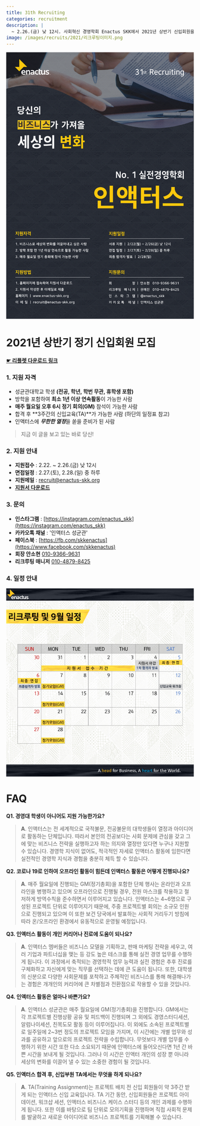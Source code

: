 ```yaml
---
title: 31th Recruiting
categories: recruitment
description: |
  ~ 2.26.(금) 낮 12시. 사회혁신 경영학회 Enactus SKK에서 2021년 상반기 신입회원을 모집하고 있습니다.
image: /images/recruits/2021/리크루팅이미지.png
---
```


![](/images/recruits/2021/리크루팅이미지.png)

# 2021년 상반기 정기 신입회원 모집

**[☛ 리플렛 다운로드 링크](/files/recruits/Enactus_SKK_30th_Recruitment_Leaflet.pdf)**

### 1. 지원 자격

+ 성균관대학교 학생 **(전공, 학년, 학번 무관, 휴학생 포함)**
+ 방학을 포함하여 **최소 1년 이상 연속활동**이 가능한 사람
+ **매주 월요일 오후 6시 정기 회의(GM)** 참석이 가능한 사람
+ 합격 후 **3주간의 신입교육(TA)**가 가능한 사람
    (하단의 일정표 참고)
+ 인액터스에 ***무한한 열정***을 쏟을 준비가 된 사람

> 지금 이 글을 보고 있는 바로 당신!


### 2. 지원 안내

+ **지원접수** : 2.22. ~ 2.26.(금) 낮 12시
+ **면접일정** : 2.27.(토), 2.28.(일) 중 하루
+ **지원메일** : [recruit@enactus-skk.org](mailto:recruit@enactus-skk.org)
+ **[지원서 다운로드](/files/recruits/30th_Application_Form.docx.docx)**

### 3. 문의
+ **인스타그램** : [https://instagram.com/enactus_skk](https://instagram.com/enactus_skk)
+ **카카오톡 채널** : '인액터스 성균관'
+ **페이스북** : [https://fb.com/skkenactus](https://www.facebook.com/skkenactus)
+ **회장 안소현** [010-9366-9631](010-9366-9631)
+ **리크루팅 매니저** [010-4879-8425](tel:010-4879-8425)


### 4. 일정 안내

![](/images/recruits/2020/30th리크루팅일정.png)

# FAQ

**Q1. 경영대 학생이 아니어도 지원 가능한가요?**
>**A**. 인액터스는 전 세계적으로 국적불문, 전공불문의 대학생들이 열정과 아이디어로 활동하는 단체입니다. 따라서 본인의 전공보다는 사회 문제에 관심을 갖고 그에 맞는 비즈니스 전략을 실행하고자 하는 의지와 열정만 있다면 누구나 지원할 수 있습니다. 경영학 지식이 없어도, 적극적인 자세로 인액터스 활동에 임한다면 실전적인 경영학 지식과 경험을 충분히 체득 할 수 있습니다.

**Q2. 코로나 19로 인하여 오프라인 활동이 힘든데 인액터스 활동은 어떻게 진행되나요?**
>**A**. 매주 월요일에 진행되는 GM(정기총회)을 포함한 단체 행사는 온라인과 오프라인을 병행하고 있으며 오프라인으로 진행될 경우, 전원 마스크를 착용하고 철저하게 방역수칙을 준수하면서 이루어지고 있습니다. 인액터스는 4~6명으로 구성된 프로젝트 단위로 이루어지기 때문에, 주중 프로젝트별 회의는 소규모 인원으로 진행되고 있으며 이 또한 보건 당국에서 발표하는 사회적 거리두기 방침에 따라 온/오프라인 환경에서 유동적으로 운영될 예정입니다.

**Q3. 인액터스 활동이 개인 커리어나 진로에 도움이 되나요?**
>**A**. 인액터스 멤버들은 비즈니스 모델을 기획하고, 판매 마케팅 전략을 세우고, 여러 기업과 파트너십을 맺는 등 강도 높은 테스크를 통해 실전 경영 업무를 수행하게 됩니다. 이 과정에서 축적되는 경영학적 업무 능력과 실전 경험은 추후 진로를 구체화하고 자신에게 맞는 직무를 선택하는 데에 큰 도움이 됩니다. 또한, 대학생의 신분으로 다양한 사회문제를 포착하고 주체적인 비즈니스를 통해 해결해나가는 경험은 개개인의 커리어에 큰 차별점과 전환점으로 작용할 수 있을 것입니다.

**Q4. 인액터스 활동은 얼마나 바쁜가요?**
>**A**. 인액터스 성균관은 매주 월요일에 GM(정기총회)을 진행합니다. GM에서는 각 프로젝트별 진행상황 공유 및 피드백이 진행되며 그 외에도 경영스터디세션, 알럼나이세션, 친목도모 활동 등이 이루어집니다. 이 외에도 소속된 프로젝트별로 일주일에 2~3번 정도의 프로젝트 모임을 가지며, 이 시간에는 개별 업무와 성과를 공유하고 앞으로의 프로젝트 전략을 수립합니다.  무엇보다 개별 업무를 수행하기 위한 시간 또한 다소 소요되기 때문에 인액터스에 들어오신다면 1년 간 바쁜 시간을 보내게 될 것입니다. 그러나 이 시간은 인액터 개인의 성장 뿐 아니라 세상의 변화를 이끌어 낼 수 있는 소중한 경험이 될 것입니다. 

**Q5. 인액터스 합격 후, 신입부원 TA에서는 무엇을 하게 되나요?**
>**A**. TA(Training Assignment)는 프로젝트 배치 전 신입 회원들이 약 3주간 받게 되는 인액터스 신입 교육입니다. TA 기간 동안, 신입회원들은 프로젝트 아이데이션, 워크샵 세션, 인액터스 비즈니스 케이스 스터디 등의 개인 과제를 수행하게 됩니다. 또한 이를 바탕으로 팀 단위로 모의기획을 진행하며 직접 사회적 문제를 발굴하고 새로운 아이디어로 비즈니스 프로젝트를 기획해볼 수 있습니다.
